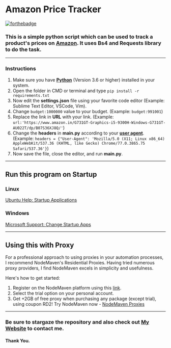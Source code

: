 # Amazon Price Tracker
[![forthebadge](https://forthebadge.com/images/badges/made-with-python.svg)](https://forthebadge.com)

### This is a simple python script which can be used to track a product's prices on [**Amazon**](https://www.amazon.com/). It uses Bs4 and Requests library to do the task.

---

### Instructions

1. Make sure you have [**Python**](https://www.python.org/) (Version 3.6 or higher) installed in your system.
2. Open the folder in CMD or terminal and type `pip install -r requirements.txt`
3. Now edit the **settings.json** file using your favorite code editor (Example: Sublime Text Editor, VSCode, Vim).
4. Change `budget:1000000` value to your budget. (Example: `budget:991001`)
5. Replace the link in **URL** with your link. (Example: `url:'https://www.amazon.in/G731GT-Graphics-i5-9300H-Windows-G731GT-AU022T/dp/B07S36XJ8Q/'`)
6. Change the **headers** in **main.py** according to your [**user agent**](https://www.google.com/search?q=my+user+agent&oq=my+user&aqs=chrome.1.69i57j0l5.2294j1j7&sourceid=chrome&ie=UTF-8). (Example: `headers = {"User-Agent": 'Mozilla/5.0 (X11; Linux x86_64) AppleWebKit/537.36 (KHTML, like Gecko) Chrome/77.0.3865.75 Safari/537.36'}`)
7. Now save the file, close the editor, and run **main.py**.

---

## Run this program on Startup

### Linux

[Ubuntu Help: Startup Applications](https://help.ubuntu.com/stable/ubuntu-help/startup-applications.html.en)

### Windows

[Microsoft Support: Change Startup Apps](https://support.microsoft.com/en-in/help/4026268/windows-10-change-startup-apps)

---

## Using this with Proxy

For a professional approach to using proxies in your automation processes, I recommend NodeMaven's Residential Proxies. Having tried numerous proxy providers, I find NodeMaven excels in simplicity and usefulness.

Here's how to get started:

1. Register on the NodeMaven platform using this [link](https://go.nodemaven.com/rohandas).
2. Select the trial option on your personal account.
3. Get +2GB of free proxy when purchasing any package (except trial), using coupon RD2! Try NodeMaven now - [NodeMaven Proxies](https://go.nodemaven.com/rohandas)

---

### Be sure to stargaze the repository and also check out [My Website](https://rohandas28.github.io/) to contact me.

#### Thank You.
